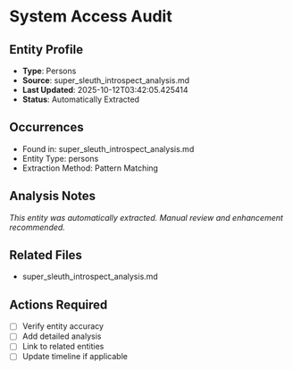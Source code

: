 # System Access Audit

## Entity Profile
- **Type**: Persons
- **Source**: super_sleuth_introspect_analysis.md
- **Last Updated**: 2025-10-12T03:42:05.425414
- **Status**: Automatically Extracted

## Occurrences
- Found in: super_sleuth_introspect_analysis.md
- Entity Type: persons
- Extraction Method: Pattern Matching

## Analysis Notes
*This entity was automatically extracted. Manual review and enhancement recommended.*

## Related Files
- super_sleuth_introspect_analysis.md

## Actions Required
- [ ] Verify entity accuracy
- [ ] Add detailed analysis
- [ ] Link to related entities
- [ ] Update timeline if applicable
